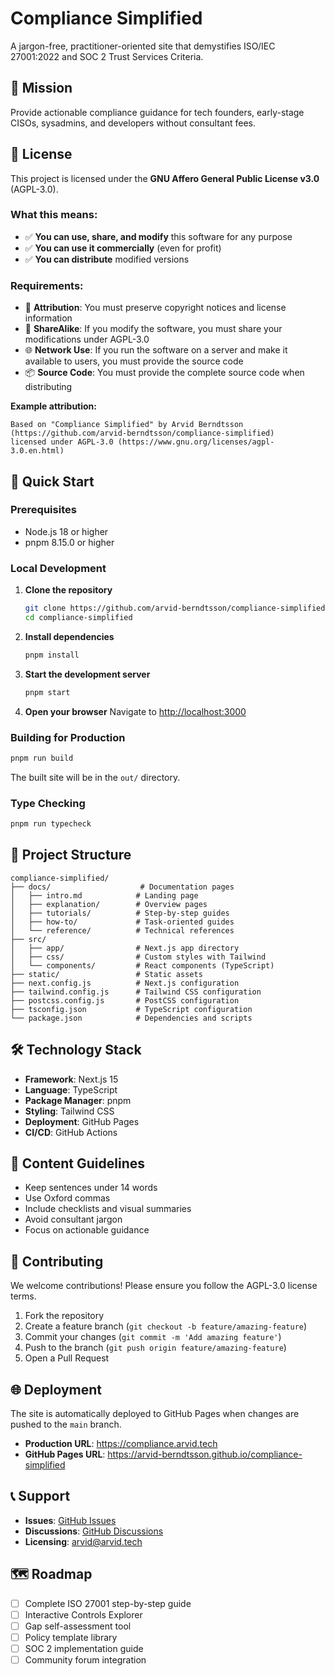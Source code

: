 # Compliance Simplified

A jargon-free, practitioner-oriented site that demystifies ISO/IEC 27001:2022 and SOC 2 Trust Services Criteria.

## 🎯 Mission

Provide actionable compliance guidance for tech founders, early-stage CISOs, sysadmins, and developers without consultant fees.

## 📄 License

This project is licensed under the **GNU Affero General Public License v3.0** (AGPL-3.0).

### What this means:

- ✅ **You can use, share, and modify** this software for any purpose
- ✅ **You can use it commercially** (even for profit)
- ✅ **You can distribute** modified versions

### Requirements:

- 🔗 **Attribution**: You must preserve copyright notices and license information
- 🔄 **ShareAlike**: If you modify the software, you must share your modifications under AGPL-3.0
- 🌐 **Network Use**: If you run the software on a server and make it available to users, you must provide the source code
- 📦 **Source Code**: You must provide the complete source code when distributing

**Example attribution:**

```
Based on "Compliance Simplified" by Arvid Berndtsson (https://github.com/arvid-berndtsson/compliance-simplified)
licensed under AGPL-3.0 (https://www.gnu.org/licenses/agpl-3.0.en.html)
```

## 🚀 Quick Start

### Prerequisites

- Node.js 18 or higher
- pnpm 8.15.0 or higher

### Local Development

1. **Clone the repository**

   ```bash
   git clone https://github.com/arvid-berndtsson/compliance-simplified.git
   cd compliance-simplified
   ```

2. **Install dependencies**

   ```bash
   pnpm install
   ```

3. **Start the development server**

   ```bash
   pnpm start
   ```

4. **Open your browser**
   Navigate to [http://localhost:3000](http://localhost:3000)

### Building for Production

```bash
pnpm run build
```

The built site will be in the `out/` directory.

### Type Checking

```bash
pnpm run typecheck
```

## 📁 Project Structure

```
compliance-simplified/
├── docs/                    # Documentation pages
│   ├── intro.md            # Landing page
│   ├── explanation/        # Overview pages
│   ├── tutorials/          # Step-by-step guides
│   ├── how-to/             # Task-oriented guides
│   └── reference/          # Technical references
├── src/
│   ├── app/                # Next.js app directory
│   ├── css/                # Custom styles with Tailwind
│   └── components/         # React components (TypeScript)
├── static/                 # Static assets
├── next.config.js          # Next.js configuration
├── tailwind.config.js      # Tailwind CSS configuration
├── postcss.config.js       # PostCSS configuration
├── tsconfig.json           # TypeScript configuration
└── package.json            # Dependencies and scripts
```

## 🛠️ Technology Stack

- **Framework**: Next.js 15
- **Language**: TypeScript
- **Package Manager**: pnpm
- **Styling**: Tailwind CSS
- **Deployment**: GitHub Pages
- **CI/CD**: GitHub Actions

## 📝 Content Guidelines

- Keep sentences under 14 words
- Use Oxford commas
- Include checklists and visual summaries
- Avoid consultant jargon
- Focus on actionable guidance

## 🤝 Contributing

We welcome contributions! Please ensure you follow the AGPL-3.0 license terms.

1. Fork the repository
2. Create a feature branch (`git checkout -b feature/amazing-feature`)
3. Commit your changes (`git commit -m 'Add amazing feature'`)
4. Push to the branch (`git push origin feature/amazing-feature`)
5. Open a Pull Request

## 🌐 Deployment

The site is automatically deployed to GitHub Pages when changes are pushed to the `main` branch.

- **Production URL**: https://compliance.arvid.tech
- **GitHub Pages URL**: https://arvid-berndtsson.github.io/compliance-simplified

## 📞 Support

- **Issues**: [GitHub Issues](https://github.com/arvid-berndtsson/compliance-simplified/issues)
- **Discussions**: [GitHub Discussions](https://github.com/arvid-berndtsson/compliance-simplified/discussions)
- **Licensing**: arvid@arvid.tech

## 🗺️ Roadmap

- [ ] Complete ISO 27001 step-by-step guide
- [ ] Interactive Controls Explorer
- [ ] Gap self-assessment tool
- [ ] Policy template library
- [ ] SOC 2 implementation guide
- [ ] Community forum integration
